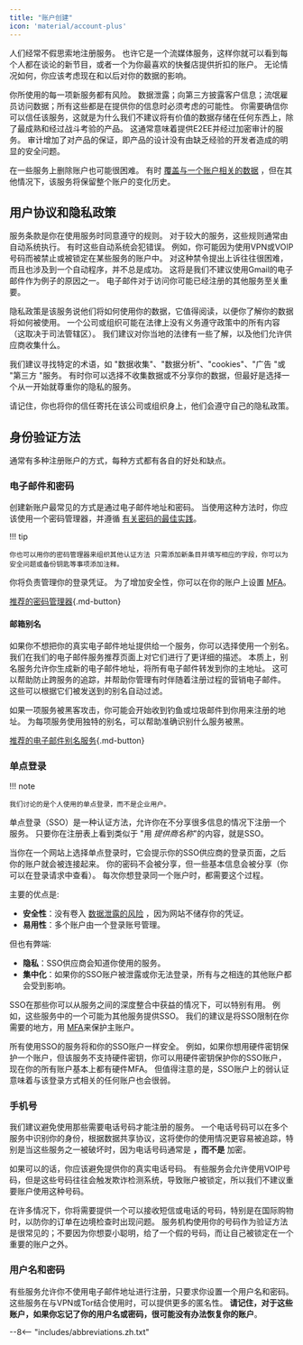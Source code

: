 ```yaml
---
title: "账户创建"
icon: 'material/account-plus'
---
```


人们经常不假思索地注册服务。 也许它是一个流媒体服务，这样你就可以看到每个人都在谈论的新节目，或者一个为你最喜欢的快餐店提供折扣的账户。 无论情况如何，你应该考虑现在和以后对你的数据的影响。

你所使用的每一项新服务都有风险。 数据泄露；向第三方披露客户信息；流氓雇员访问数据；所有这些都是在提供你的信息时必须考虑的可能性。 你需要确信你可以信任该服务，这就是为什么我们不建议将有价值的数据存储在任何东西上，除了最成熟和经过战斗考验的产品。 这通常意味着提供E2EE并经过加密审计的服务。 审计增加了对产品的保证，即产品的设计没有由缺乏经验的开发者造成的明显的安全问题。

在一些服务上删除账户也可能很困难。 有时 [覆盖与一个账户相关的数据](account-deletion.md#overwriting-account-information) ，但在其他情况下，该服务将保留整个账户的变化历史。

## 用户协议和隐私政策

服务条款是你在使用服务时同意遵守的规则。 对于较大的服务，这些规则通常由自动系统执行。 有时这些自动系统会犯错误。 例如，你可能因为使用VPN或VOIP号码而被禁止或被锁定在某些服务的账户中。 对这种禁令提出上诉往往很困难，而且也涉及到一个自动程序，并不总是成功。 这将是我们不建议使用Gmail的电子邮件作为例子的原因之一。 电子邮件对于访问你可能已经注册的其他服务至关重要。

隐私政策是该服务说他们将如何使用你的数据，它值得阅读，以便你了解你的数据将如何被使用。 一个公司或组织可能在法律上没有义务遵守政策中的所有内容（这取决于司法管辖区）。 我们建议对你当地的法律有一些了解，以及他们允许供应商收集什么。

我们建议寻找特定的术语，如 "数据收集"、"数据分析"、"cookies"、"广告 "或 "第三方 "服务。 有时你可以选择不收集数据或不分享你的数据，但最好是选择一个从一开始就尊重你的隐私的服务。

请记住，你也将你的信任寄托在该公司或组织身上，他们会遵守自己的隐私政策。

## 身份验证方法

通常有多种注册账户的方式，每种方式都有各自的好处和缺点。

### 电子邮件和密码

创建新账户最常见的方式是通过电子邮件地址和密码。 当使用这种方法时，你应该使用一个密码管理器，并遵循 [有关密码的最佳实践](passwords-overview.md)。

!!! tip

    你也可以用你的密码管理器来组织其他认证方法 只需添加新条目并填写相应的字段，你可以为安全问题或备份钥匙等事项添加注释。

你将负责管理你的登录凭证。 为了增加安全性，你可以在你的账户上设置 [MFA](multi-factor-authentication.md)。

[推荐的密码管理器](../passwords.md ""){.md-button}

#### 邮箱别名

如果你不想把你的真实电子邮件地址提供给一个服务，你可以选择使用一个别名。 我们在我们的电子邮件服务推荐页面上对它们进行了更详细的描述。 本质上，别名服务允许你生成新的电子邮件地址，将所有电子邮件转发到你的主地址。 这可以帮助防止跨服务的追踪，并帮助你管理有时伴随着注册过程的营销电子邮件。 这些可以根据它们被发送到的别名自动过滤。

如果一项服务被黑客攻击，你可能会开始收到钓鱼或垃圾邮件到你用来注册的地址。 为每项服务使用独特的别名，可以帮助准确识别什么服务被黑。

[推荐的电子邮件别名服务](../email.md#email-aliasing-services ""){.md-button}

### 单点登录

!!! note

    我们讨论的是个人使用的单点登录，而不是企业用户。

单点登录（SSO）是一种认证方法，允许你在不分享很多信息的情况下注册一个服务。 只要你在注册表上看到类似于 "用 *提供商名称*"的内容，就是SSO。

当你在一个网站上选择单点登录时，它会提示你的SSO供应商的登录页面，之后你的账户就会被连接起来。 你的密码不会被分享，但一些基本信息会被分享（你可以在登录请求中查看）。 每次你想登录同一个账户时，都需要这个过程。

主要的优点是:

- **安全性**：没有卷入 [数据泄露的风险](https://en.wikipedia.org/wiki/Data_breach) ，因为网站不储存你的凭证。
- **易用性**：多个账户由一个登录账号管理。

但也有弊端:

- **隐私**：SSO供应商会知道你使用的服务。
- **集中化**：如果你的SSO账户被泄露或你无法登录，所有与之相连的其他账户都会受到影响。

SSO在那些你可以从服务之间的深度整合中获益的情况下，可以特别有用。 例如，这些服务中的一个可能为其他服务提供SSO。 我们的建议是将SSO限制在你需要的地方，用 [MFA](multi-factor-authentication.md)来保护主账户。

所有使用SSO的服务将和你的SSO账户一样安全。 例如，如果你想用硬件密钥保护一个账户，但该服务不支持硬件密钥，你可以用硬件密钥保护你的SSO账户，现在你的所有账户基本上都有硬件MFA。 但值得注意的是，SSO账户上的弱认证意味着与该登录方式相关的任何账户也会很弱。

### 手机号

我们建议避免使用那些需要电话号码才能注册的服务。 一个电话号码可以在多个服务中识别你的身份，根据数据共享协议，这将使你的使用情况更容易被追踪，特别是当这些服务之一被破坏时，因为电话号码通常是 **，而不是** 加密。

如果可以的话，你应该避免提供你的真实电话号码。 有些服务会允许使用VOIP号码，但是这些号码往往会触发欺诈检测系统，导致账户被锁定，所以我们不建议重要账户使用这种号码。

在许多情况下，你将需要提供一个可以接收短信或电话的号码，特别是在国际购物时，以防你的订单在边境检查时出现问题。 服务机构使用你的号码作为验证方法是很常见的；不要因为你想耍小聪明，给了一个假的号码，而让自己被锁定在一个重要的账户之外。

### 用户名和密码

有些服务允许你不使用电子邮件地址进行注册，只要求你设置一个用户名和密码。 这些服务在与VPN或Tor结合使用时，可以提供更多的匿名性。 **请记住，对于这些账户，如果你忘记了你的用户名或密码，很可能没有办法恢复你的账户**。

--8<-- "includes/abbreviations.zh.txt"
